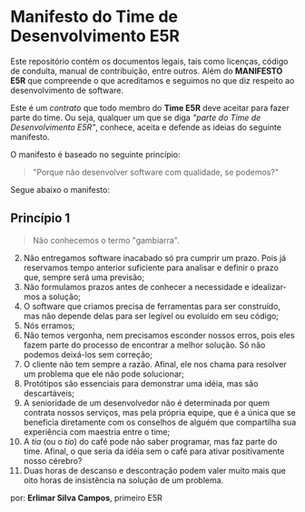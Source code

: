 Manifesto do Time de Desenvolvimento E5R
========================================

Este repositório contém os documentos legais, tais como licenças, código de condulta,
manual de contribuição, entre outros. Além do **MANIFESTO E5R** que compreende o
que acreditamos e seguimos no que diz respeito ao desenvolvimento de software.

Este é um _contrato_ que todo membro do **Time E5R** deve aceitar para fazer parte
do time. Ou seja, qualquer um que se diga _"parte do Time de Desenvolvimento E5R"_,
conhece, aceita e defende as ideias do seguinte manifesto.

O manifesto é baseado no seguinte princípio:
> "Porque não desenvolver software com qualidade, se podemos?"

Segue abaixo o manifesto:

## Princípio 1
> Não conhecemos o termo "gambiarra".

02. Não entregamos software inacabado só pra cumprir um prazo. Pois já reservamos tempo anterior suficiente para analisar e definir o prazo que, sempre será uma previsão;
03. Não formulamos prazos antes de conhecer a necessidade e idealizar-mos a solução;
04. O software que criamos precisa de ferramentas para ser construído, mas não depende delas para ser legível ou evoluído em seu código;
05. Nós erramos;
06. Não temos vergonha, nem precisamos esconder nossos erros, pois eles fazem parte do processo de encontrar a melhor solução. Só não podemos deixá-los sem correção;
07. O cliente não tem sempre a razão. Afinal, ele nos chama para resolver um problema que ele não pode solucionar;
08. Protótipos são essenciais para demonstrar uma idéia, mas são descartáveis;
09. A senioridade de um desenvolvedor não é determinada por quem contrata nossos serviços, mas pela própria equipe, que é a única que se beneficia diretamente com os conselhos de alguém que compartilha sua experiência com maestria entre o time;
10. A _tia_ (ou o _tio_) do café pode não saber programar, mas faz parte do time. Afinal, o que seria da idéia sem o café para ativar positivamente nosso cérebro?
10. Duas horas de descanso e descontração podem valer muito mais que oito horas de insistência na solução de um problema.

por: **Erlimar Silva Campos**, primeiro E5R
